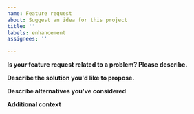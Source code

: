 ```yaml
---
name: Feature request
about: Suggest an idea for this project
title: ''
labels: enhancement
assignees: ''

---
```


<!--
    Thank you very much for contributing to this project by creating an issue!
-->

**Is your feature request related to a problem? Please describe.**
<!--
A clear and concise description of what the problem is. For example: I'm always frustrated when [...]
-->

**Describe the solution you'd like to propose.**
<!--
A clear and concise description of what you want to happen.
-->

**Describe alternatives you've considered**
<!--
A clear and concise description of any alternative solutions or features you've considered.
-->

**Additional context**
<!--
Add any other context or screenshots about the feature request here.
-->
